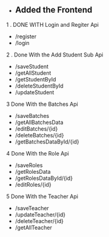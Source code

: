 - ## Added  the Frontend


1 . DONE WITH  Login and Regiter Api
   - /register
   - /login

2 . Done With the Add Student Sub Api

   - /saveStudent
   - /getAllStudent
   - /getStudentById
   - /deleteStudentById
   - /updateStudent

3    Done With the Batches Api

   - /saveBatches
   - /getAllBatchesData
   - /editBatches/{id}
   - /deleteBatches/{id}
   - /getBatchesDataById/{id}

4    Done With the Role Api

   - /saveRoles
   - /getRolesData
   - /getRolesDataById/{id}
   - /editRoles/{id}

5    Done With the Teacher Api

   - /saveTeacher
   - /updateTeacher/{id}
   - /deleteTeacher/{id}
   - /getAllTeacher
